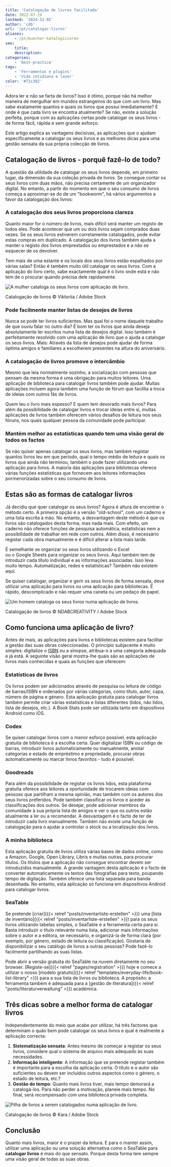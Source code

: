 ```yaml
---
title: 'Catalogação de livros facilitada'
date: 2022-07-29
lastmod: '2024-12-02'
author: 'cdb'
url: '/pt/catalogar-livros'
aliases:
    - /pt/buecher-katalogisieren
seo:
    title:
    description:
categories:
    - 'best-practice'
tags:
    - 'Ferramentas e plugins'
    - 'Vida cotidiana e lazer'
color: '#71c392'
---
```


Adora ler e não se farta de livros? Isso é ótimo, porque não há melhor maneira de mergulhar em mundos estrangeiros do que com um livro. Mas sabe exatamente quantos e quais os livros que possui imediatamente? E onde é que cada livro se encontra atualmente? Se não, existe a solução perfeita, porque com as aplicações certas pode catalogar os seus livros - de forma fácil, rápida e sem grande esforço.

Este artigo explica as vantagens decisivas, as aplicações que o ajudam especificamente a catalogar os seus livros e as melhores dicas para uma gestão sensata da sua própria colecção de livros.

## Catalogação de livros - porquê fazê-lo de todo?

A questão da utilidade de catalogar os seus livros depende, em primeiro lugar, da dimensão da sua coleção privada de livros. Se consegue contar os seus livros com duas mãos, não precisa certamente de um organizador digital. No entanto, a partir do momento em que o seu consumo de livros começa a aproximar-se do de um "bookworm", há vários argumentos a favor da catalogação dos livros:

### A catalogação dos seus livros proporciona clareza

Quanto maior for o número de livros, mais difícil será manter um registo de todos eles. Pode acontecer que um ou dois livros sejam comprados duas vezes. Se os seus livros estiverem corretamente catalogados, pode evitar estas compras em duplicado. A catalogação dos livros também ajuda a manter o registo dos livros emprestados ou emprestados e a não se esquecer de os devolver.

Tem mais de uma estante e os locais dos seus livros estão espalhados por várias salas? Então é também muito útil catalogar os seus livros. Com a aplicação do livro certo, sabe exactamente qual é o livro onde está e não tem de o procurar quando precisa dele rapidamente.

![A mulher cataloga os seus livros com aplicação de livro.](buecher-katalogisieren-frau.jpg)

Catalogação de livros © Viktoriia / Adobe Stock

### Pode facilmente manter listas de desejos de livros

Nunca se pode ter livros suficientes. Mas qual foi o nome daquele trabalho de que ouviu falar no outro dia? É bom ter os livros que ainda deseja absolutamente ler escritos numa lista de desejos digital. Isso também é perfeitamente resolvido com uma aplicação de livro que o ajuda a catalogar os seus livros. Mais: Através da lista de desejos pode ajudar de forma óptima amigos e familiares a escolherem presentes na altura do aniversário.

### A catalogação de livros promove o intercâmbio

Mesmo que leia normalmente sozinho, a socialização com pessoas que pensam da mesma forma é uma obrigação para muitos leitores. Uma aplicação de biblioteca para catalogar livros também pode ajudar. Muitas aplicações incluem agora também uma função de fórum que facilita a troca de ideias com outros fãs de livros.

Quem leu o livro mais espesso? E quem tem devorado mais livros? Para além da possibilidade de catalogar livros e trocar ideias entre si, muitas aplicações de livros também oferecem vários desafios de leitura nos seus fóruns, nos quais qualquer pessoa da comunidade pode participar.

### Mantém melhor as estatísticas quando tem uma visão geral de todos os factos

Se não quiser apenas catalogar os seus livros, mas também registar quantos livros leu em que período, qual o tempo médio de leitura e quais os livros que ainda não terminou, também o pode fazer utilizando uma aplicação para livros. A maioria das aplicações para bibliotecas oferece várias funções estatísticas que fornecem aos leitores informações pormenorizadas sobre o seu consumo de livros.

## Estas são as formas de catalogar livros

Já decidiu que quer catalogar os seus livros? Agora é altura de encontrar o método certo. A primeira opção é a versão "old-school", com um caderno e uma lista escrita à mão. No entanto, a desvantagem deste método é que os livros são catalogados desta forma, mas nada mais. Com efeito, um caderno não oferece funções de pesquisa automática, estatísticas nem a possibilidade de trabalhar em rede com outros. Além disso, é necessário registar cada obra manualmente e é difícil alterar a lista mais tarde.

É semelhante se organizar os seus livros utilizando o Excel  
ou o Google Sheets para organizar os seus livros. Aqui também tem de introduzir cada título individual e as informações associadas. Isso leva muito tempo. Automatização, redes e estatísticas? Também não existem aqui.

Se quiser catalogar, organizar e gerir os seus livros de forma sensata, deve utilizar uma aplicação para livros ou uma aplicação para bibliotecas. É rápido, descomplicado e não requer uma caneta ou um pedaço de papel.

![Um homem cataloga os seus livros numa aplicação de livros.](buecher-katalogisieren-mann.jpg)

Catalogação de livros © NDABCREATIVITY / Adobe Stock

## Como funciona uma aplicação de livro?

Antes de mais, as aplicações para livros e bibliotecas existem para facilitar a gestão das suas obras coleccionadas. O princípio subjacente é muito simples: digitalize o [ISBN](https://de.wikipedia.org/wiki/Internationale_Standardbuchnummer) ou a sinopse, atribua-o a uma categoria adequada e já está. A seguinte visão geral mostra-lhe quais são as aplicações de livros mais conhecidas e quais as funções que oferecem:

### Estatísticas de livros

Os livros podem ser adicionados através de pesquisa ou leitura de código de barras/ISBN e ordenados por várias categorias, como título, autor, capa, número de página e género. Esta aplicação gratuita para catalogar livros também permite criar várias estatísticas e listas diferentes (lidos, não lidos, lista de desejos, etc.). A Book Stats pode ser utilizada tanto em dispositivos Android como iOS.

### Codex

Se quiser catalogar livros com o menor esforço possível, esta aplicação gratuita de biblioteca é a escolha certa. Quer digitalizar ISBN ou código de barras, introduzir livros automaticamente ou manualmente, anotar categorias e estado de empréstimo e propriedade, procurar obras automaticamente ou marcar livros favoritos - tudo é possível.

### Goodreads

Para além da possibilidade de registar os livros lidos, esta plataforma gratuita oferece aos leitores a oportunidade de trocarem ideias com pessoas que partilham a mesma opinião, mas também com os autores dos seus livros preferidos. Pode também classificar os livros e aceder às classificações dos outros. Se desejar, pode adicionar membros da comunidade à sua própria lista de amigos e ver o que os outros estão atualmente a ler ou a recomendar. A desvantagem é o facto de ter de introduzir cada livro manualmente. Também não existe uma função de catalogação para o ajudar a controlar o stock ou a localização dos livros.

### A minha biblioteca

Esta aplicação gratuita de livros utiliza várias bases de dados online, como a Amazon, Google, Open Library, Libris e muitas outras, para procurar títulos. Os títulos que a aplicação não consegue encontrar devem ser introduzidos manualmente. A grande vantagem desta aplicação é o facto de converter automaticamente os textos das fotografias para texto, poupando tempo de digitação. Também oferece uma lista separada para banda desenhada. No entanto, esta aplicação só funciona em dispositivos Android para catalogar livros.

### SeaTable

Se pretende [criar]({{< relref "posts/inventarliste-erstellen" >}}) uma [lista de inventário]({{< relref "posts/inventarliste-erstellen" >}}) para os seus livros utilizando tabelas simples, o SeaTable é a ferramenta certa para si. Basta introduzir o título relevante numa lista, adicionar mais informações sobre o autor e a editora, se necessário, e organizá-la de forma clara (por exemplo, por género, estado de leitura ou classificação). Gostaria de disponibilizar o seu catálogo de livros a outras pessoas? Pode fazê-lo facilmente partilhando as suas listas.

Pode abrir a versão gratuita do SeaTable na nuvem diretamente no seu browser. [Registe-se]({{< relref "pages/registration" >}}) hoje e comece a utilizar o nosso [modelo gratuito]({{< relref "templates/everyday-life/book-list-library" >}}) para a sua lista de livros ou biblioteca. A propósito: a ferramenta também é adequada para a [gestão de literatura]({{< relref "posts/literaturverwaltung" >}}) académica.

## Três dicas sobre a melhor forma de catalogar livros

Independentemente do meio que acabe por utilizar, há três factores que determinam o quão bem pode catalogar os seus livros e qual é realmente a aplicação correcta:

1. **Sistematização sensata**: Antes mesmo de começar a registar os seus livros, considere qual o sistema de arquivo mais adequado às suas necessidades.
2. **Informação inteligente**: A informação que se pretende registar também é importante para a escolha da aplicação certa. O título e o autor são suficientes ou devem ser incluídos outros aspectos como o género, o estado de leitura, etc.?
3. **Gestão do tempo**: Quanto mais livros tiver, mais tempo demorará a catalogá-los. Para não perder a motivação, planeie mais tempo. No final, será recompensado com uma biblioteca privada completa.

![Pilha de livros a serem catalogados numa aplicação de livro.](buecher-stapel.jpg)

Catalogação de livros © Kara / Adobe Stock

## Conclusão

Quanto mais livros, maior é o prazer da leitura. E para o manter assim, utilizar uma aplicação ou uma solução alternativa como o SeaTable para **catalogar livros** é mais do que sensato. Porque desta forma tem sempre uma visão geral de todas as suas obras.
